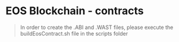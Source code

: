 # EOS Blockchain - contracts

> In order to create the .ABI and .WAST files, please execute the buildEosContract.sh file in the scripts folder
